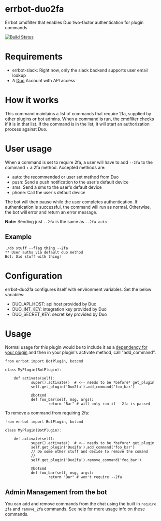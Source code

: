 # errbot-duo2fa
Errbot cmdfilter that enables Duo two-factor authentication for plugin commands

[![Build Status](https://travis-ci.org/andrewthetechie/errbot-duo2fa.svg?branch=master)](https://travis-ci.org/andrewthetechie/errbot-duo2fa)

# Requirements

- errbot-slack: Right now, only the slack backend supports user email lookup
- A [Duo](https://duo.com/) Account with API access

# How it works

This command maintains a list of commands that require 2fa, supplied by other plugins or bot admins. When a command is run, the cmdfilter checks if it is in that list. If the command is in the list, it will start an authorization process against Duo.

# User usage

When a command is set to require 2fa, a user will have to add `--2fa` to the command + a 2fa method. Accepted methods are:

- auto: the recommended or user set method from Duo
- push: Send a push notification to the user's default device
- sms: Send a sms to the user's default device
- phone: Call the user's default device

The bot will then pause while the user completes authentication. If authentication is successful, the command will run as normal. Otherwise, the bot will error and return an error message.

**Note:** Sending just `--2fa` is the same as `--2fa auto`

## Example

	./do stuff --flag thing --2fa
	** User auths via default duo method
	Bot: Did stuff with thing! 

# Configuration

errbot-duo2fa configures itself with environment variables. Set the below variables:

- DUO_API_HOST: api host provided by Duo
- DUO_INT_KEY: integration key provided by Duo
- DUO_SECRET_KEY: secret key provided by Duo

# Usage

Normal usage for this plugin would be to include it as a [dependency for your plugin](http://errbot.io/en/latest/user_guide/plugin_development/dependencies.html#declaring-dependencies) and then in your plugin's activate method, call "add_command".


    from errbot import BotPlugin, botcmd

    class MyPlugin(BotPlugin):

        def activate(self):
                super().activate()  # <-- needs to be *before* get_plugin
                self.get_plugin('Duo2fa').add_command('foo_bar')

                @botcmd
                def foo_bar(self, msg, args):
                        return "Bar" # will only run if --2fa is passed

To remove a command from requiring 2fa:

    from errbot import BotPlugin, botcmd

    class MyPlugin(BotPlugin):

        def activate(self):
                super().activate()  # <-- needs to be *before* get_plugin
				self.get_plugin('Duo2fa').add_command('foo_bar')
				// Do some other stuff and decide to remove the comand
				//
                self.get_plugin('Duo2fa').remove_command('foo_bar')

                @botcmd
                def foo_bar(self, msg, args):
                        return "Bar" # won't require --2fa

## Admin Management from the bot

You can add and remove commands from the chat using the built in `require 2fa` and `remove_2fa` commands. See help for more usage info on these commands.

